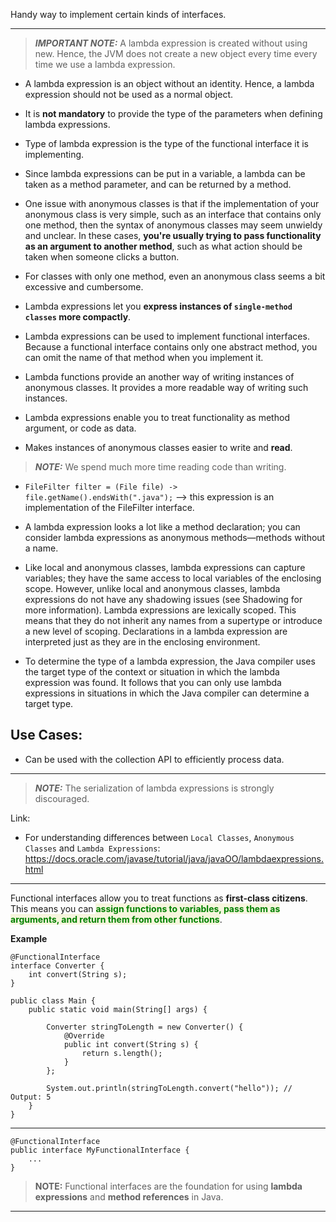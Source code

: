 
Handy way to implement certain kinds of interfaces.

---

> **_IMPORTANT NOTE:_** A lambda expression is created without using new. Hence, the JVM does not create a new object every time every time we use a lambda expression.

- A lambda expression is an object without an identity. Hence, a lambda expression should not be used as a normal object.

- It is **not mandatory** to provide the type of the parameters when defining lambda expressions.

- Type of lambda expression is the type of the functional interface it is implementing.

- Since lambda expressions can be put in a variable, a lambda can be taken as a method parameter, and can be returned by a method.

- One issue with anonymous classes is that if the implementation of your anonymous class is very simple, such as an interface that contains only one method, then the syntax of anonymous classes may seem unwieldy and unclear. In these cases, **you're usually trying to pass functionality as an argument to another method**, such as what action should be taken when someone clicks a button.

- For classes with only one method, even an anonymous class seems a bit excessive and cumbersome.

- Lambda expressions let you **express instances of `single-method classes` more compactly**.

- Lambda expressions can be used to implement functional interfaces. Because a functional interface contains only one abstract method, you can omit the name of that method when you implement it.

- Lambda functions provide an another way of writing instances of anonymous classes. It provides a more readable way of writing such instances.

- Lambda expressions enable you to treat functionality as method argument, or code as data.

- Makes instances of anonymous classes easier to write and **read**.

> **_NOTE:_** We spend much more time reading code than writing.

- `FileFilter filter = (File file) -> file.getName().endsWith(".java");` --> this expression is an implementation of the FileFilter interface.

- A lambda expression looks a lot like a method declaration; you can consider lambda expressions as anonymous methods—methods without a name.

- Like local and anonymous classes, lambda expressions can capture variables; they have the same access to local variables of the enclosing scope. However, unlike local and anonymous classes, lambda expressions do not have any shadowing issues (see Shadowing for more information). Lambda expressions are lexically scoped. This means that they do not inherit any names from a supertype or introduce a new level of scoping. Declarations in a lambda expression are interpreted just as they are in the enclosing environment.

- To determine the type of a lambda expression, the Java compiler uses the target type of the context or situation in which the lambda expression was found. It follows that you can only use lambda expressions in situations in which the Java compiler can determine a target type.

## Use Cases:

- Can be used with the collection API to efficiently process data.

---

> **_NOTE:_** The serialization of lambda expressions is strongly discouraged.

Link:

- For understanding differences between `Local Classes`, `Anonymous Classes` and `Lambda Expressions`: https://docs.oracle.com/javase/tutorial/java/javaOO/lambdaexpressions.html

---

Functional interfaces allow you to treat functions as **first-class citizens**. This means you can <span style="color:green;font-weight:bold;background:beige;">assign functions to variables, pass them as arguments, and return them from other functions</span>.

**Example**

```
@FunctionalInterface
interface Converter {
    int convert(String s);
}
```

```
public class Main {
    public static void main(String[] args) {
        
        Converter stringToLength = new Converter() {
            @Override
            public int convert(String s) {
                return s.length();
            }
        };

        System.out.println(stringToLength.convert("hello")); // Output: 5
    }
}
```

---






```
@FunctionalInterface
public interface MyFunctionalInterface {
    ...
}
```

> **NOTE:** Functional interfaces are the foundation for using **lambda expressions** and **method references** in Java.

---

